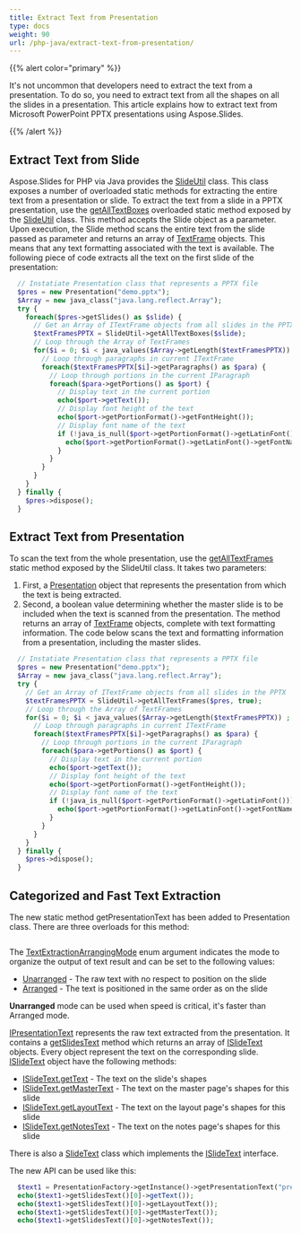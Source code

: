 ```yaml
---
title: Extract Text from Presentation
type: docs
weight: 90
url: /php-java/extract-text-from-presentation/
---
```


{{% alert color="primary" %}} 

It's not uncommon that developers need to extract the text from a presentation. To do so, you need to extract text from all the shapes on all the slides in a presentation. This article explains how to extract text from Microsoft PowerPoint PPTX presentations using Aspose.Slides. 

{{% /alert %}} 
## **Extract Text from Slide**
Aspose.Slides for PHP via Java provides the [SlideUtil](https://reference.aspose.com/slides/php-java/com.aspose.slides/SlideUtil) class. This class exposes a number of overloaded static methods for extracting the entire text from a presentation or slide. To extract the text from a slide in a PPTX presentation,
use the [getAllTextBoxes](https://reference.aspose.com/slides/php-java/com.aspose.slides/SlideUtil#getAllTextBoxes-com.aspose.slides.IBaseSlide-) overloaded static method exposed by the [SlideUtil](https://reference.aspose.com/slides/php-java/com.aspose.slides/SlideUtil) class. This method accepts the Slide object as a parameter.
Upon execution, the Slide method scans the entire text from the slide passed as parameter and returns an array of [TextFrame](https://reference.aspose.com/slides/php-java/com.aspose.slides/TextFrame) objects. This means that any text formatting associated with the text is available. The following piece of code extracts all the text on the first slide of the presentation:

```php
  // Instatiate Presentation class that represents a PPTX file
  $pres = new Presentation("demo.pptx");
  $Array = new java_class("java.lang.reflect.Array");
  try {
    foreach($pres->getSlides() as $slide) {
      // Get an Array of ITextFrame objects from all slides in the PPTX
      $textFramesPPTX = SlideUtil->getAllTextBoxes($slide);
      // Loop through the Array of TextFrames
      for($i = 0; $i < java_values($Array->getLength($textFramesPPTX)) ; $i++) {
        // Loop through paragraphs in current ITextFrame
        foreach($textFramesPPTX[$i]->getParagraphs() as $para) {
          // Loop through portions in the current IParagraph
          foreach($para->getPortions() as $port) {
            // Display text in the current portion
            echo($port->getText());
            // Display font height of the text
            echo($port->getPortionFormat()->getFontHeight());
            // Display font name of the text
            if (!java_is_null($port->getPortionFormat()->getLatinFont())) {
              echo($port->getPortionFormat()->getLatinFont()->getFontName());
            }
          }
        }
      }
    }
  } finally {
    $pres->dispose();
  }

```

## **Extract Text from Presentation**
To scan the text from the whole presentation, use the
 [getAllTextFrames](https://reference.aspose.com/slides/php-java/com.aspose.slides/SlideUtil#getAllTextFrames-com.aspose.slides.IPresentation-boolean-) static method exposed by the SlideUtil class. It takes two parameters:

1. First, a [Presentation](https://reference.aspose.com/slides/php-java/com.aspose.slides/TextExtractionArrangingMode#Unarranged) object that represents the presentation from which the text is being extracted.
1. Second, a boolean value determining whether the master slide is to be included when the text is scanned from the presentation.
   The method returns an array of [TextFrame](https://reference.aspose.com/slides/php-java/com.aspose.slides/TextFrame) objects, complete with text formatting information. The code below scans the text and formatting information from a presentation, including the master slides.

```php
  // Instatiate Presentation class that represents a PPTX file
  $pres = new Presentation("demo.pptx");
  $Array = new java_class("java.lang.reflect.Array");
  try {
    // Get an Array of ITextFrame objects from all slides in the PPTX
    $textFramesPPTX = SlideUtil->getAllTextFrames($pres, true);
    // Loop through the Array of TextFrames
    for($i = 0; $i < java_values($Array->getLength($textFramesPPTX)) ; $i++) {
      // Loop through paragraphs in current ITextFrame
      foreach($textFramesPPTX[$i]->getParagraphs() as $para) {
        // Loop through portions in the current IParagraph
        foreach($para->getPortions() as $port) {
          // Display text in the current portion
          echo($port->getText());
          // Display font height of the text
          echo($port->getPortionFormat()->getFontHeight());
          // Display font name of the text
          if (!java_is_null($port->getPortionFormat()->getLatinFont())) {
            echo($port->getPortionFormat()->getLatinFont()->getFontName());
          }
        }
      }
    }
  } finally {
    $pres->dispose();
  }

```

## **Categorized and Fast Text Extraction**
The new static method getPresentationText has been added to Presentation class. There are three overloads for this method:

```php

``` 

The [TextExtractionArrangingMode](https://reference.aspose.com/slides/php-java/com.aspose.slides/TextExtractionArrangingMode) enum argument indicates the mode to organize the output of text result and can be set to the following values:
- [Unarranged](https://reference.aspose.com/slides/php-java/com.aspose.slides/TextExtractionArrangingMode#Unarranged) - The raw text with no respect to position on the slide
- [Arranged](https://reference.aspose.com/slides/php-java/com.aspose.slides/TextExtractionArrangingMode#Arranged) - The text is positioned in the same order as on the slide

**Unarranged** mode can be used when speed is critical, it's faster than Arranged mode.

[IPresentationText](https://reference.aspose.com/slides/php-java/com.aspose.slides/IPresentationText) represents the raw text extracted from the presentation. It contains a [getSlidesText](https://reference.aspose.com/slides/php-java/com.aspose.slides/IPresentationText#getSlidesText--) method which returns an array of [ISlideText](https://reference.aspose.com/slides/php-java/com.aspose.slides/ISlideText) objects. Every object represent the text on the corresponding slide. [ISlideText](https://reference.aspose.com/slides/php-java/com.aspose.slides/ISlideText) object have the following methods:

- [ISlideText.getText](https://reference.aspose.com/slides/php-java/com.aspose.slides/ISlideText#getText--) - The text on the slide's shapes
- [ISlideText.getMasterText](https://reference.aspose.com/slides/php-java/com.aspose.slides/ISlideText#getMasterText--) - The text on the master page's shapes for this slide
- [ISlideText.getLayoutText](https://reference.aspose.com/slides/php-java/com.aspose.slides/ISlideText#getLayoutText--) - The text on the layout page's shapes for this slide
- [ISlideText.getNotesText](https://reference.aspose.com/slides/php-java/com.aspose.slides/ISlideText#getNotesText--) - The text on the notes page's shapes for this slide

There is also a [SlideText](https://reference.aspose.com/slides/php-java/com.aspose.slides/SlideText) class which implements the [ISlideText](https://reference.aspose.com/slides/php-java/com.aspose.slides/ISlideText) interface.

The new API can be used like this:

```php
  $text1 = PresentationFactory->getInstance()->getPresentationText("presentation.pptx", TextExtractionArrangingMode::Unarranged);
  echo($text1->getSlidesText()[0]->getText());
  echo($text1->getSlidesText()[0]->getLayoutText());
  echo($text1->getSlidesText()[0]->getMasterText());
  echo($text1->getSlidesText()[0]->getNotesText());

```




